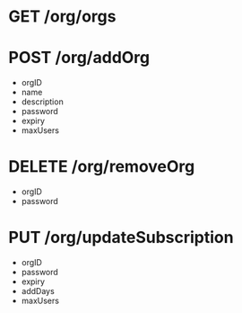 
# GET /org/orgs

# POST /org/addOrg

- orgID
- name
- description
- password
- expiry
- maxUsers

# DELETE /org/removeOrg

- orgID
- password

# PUT /org/updateSubscription

- orgID
- password
- expiry
- addDays
- maxUsers